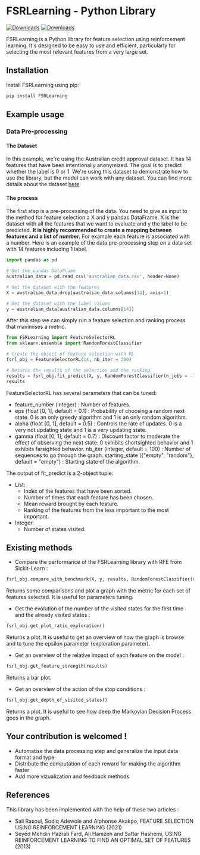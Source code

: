 # FSRLearning - Python Library

[![Downloads](https://static.pepy.tech/badge/FSRLearning)](https://pepy.tech/project/FSRLearning)
[![Downloads](https://static.pepy.tech/badge/FSRLearning/month)](https://pepy.tech/project/FSRLearning)

FSRLearning is a Python library for feature selection using reinforcement learning. It's designed to be easy to use and efficient, particularly for selecting the most relevant features from a very large set.

## Installation

Install FSRLearning using pip:

```bash
pip install FSRLearning
```

## Example usage

### Data Pre-processing

#### The Dataset

In this example, we're using the Australian credit approval dataset. It has 14 features that have been intentionally anonymized. The goal is to predict whether the label is 0 or 1. We're using this dataset to demonstrate how to use the library, but the model can work with any dataset. You can find more details about the dataset [here](https://archive.ics.uci.edu/dataset/143/statlog+australian+credit+approval).

#### The process

The first step is a pre-processing of the data. You need to give as input to the method for feature selection a X and y pandas DataFrame. X is the dataset with all the features that we want to evaluate and y the label to be predicted. **It is highly recommended to create a mapping between features and a list of number.** For example each feature is associated with a number. Here is an example of the data pre-processing step on a data set with 14 features including 1 label.
```python
import pandas as pd

# Get the pandas DataFrame
australian_data = pd.read_csv('australian_data.csv', header=None)

# Get the dataset with the features
X = australian_data.drop(australian_data.columns[14], axis=1)

# Get the dataset with the label values
y = australian_data[australian_data.columns[14]]
```

After this step we can simply run a feature selection and ranking process that maximises a metric. 

```python
from FSRLearning import FeatureSelectorRL
from sklearn.ensemble import RandomForestClassifier

# Create the object of feature selection with RL
fsrl_obj = FeatureSelectorRL(14, nb_iter = 200)

# Returns the results of the selection and the ranking
results = fsrl_obj.fit_predict(X, y, RandomForestClassifier(n_jobs = -1))
results
```

FeatureSelectorRL has several parameters that can be tuned:
- feature_number (integer) : Number of features.
- eps (float [0, 1], default = 0.1) : Probability of choosing a random next state. 0 is an only greedy algorithm and 1 is an only random algorithm.
- alpha (float [0, 1], default = 0.5) : Controls the rate of updates. 0 is a very not updating state and 1 is a very updating state.
- gamma (float [0, 1], default = 0.7) : Discount factor to moderate the effect of observing the next state. 0 exhibits shortsighted behavior and 1 exhibits farsighted behavior.
nb_iter (integer, default = 100) : Number of sequences to go through the graph.
starting_state ({"empty", "random"}, default = "empty") : Starting state of the algorithm. 

The output of fit_predict is a 2-object tuple:
- List:
  - Index of the features that have been sorted.
  - Number of times that each feature has been chosen.
  - Mean reward brought by each feature.
  - Ranking of the features from the less important to the most important.
- Integer:
  - Number of states visited.

## Existing methods

- Compare the performance of the FSRLearning library with RFE from Sickit-Learn :

```python
fsrl_obj.compare_with_benchmark(X, y, results, RandomForestClassifier(n_jobs = -1))
```
Returns some comparisons and plot a graph with the metric for each set of features selected. It is useful for parameters tuning. 

- Get the evolution of the number of the visited states for the first time and the already visited states :

```python
fsrl_obj.get_plot_ratio_exploration()
```
Returns a plot. It is useful to get an overview of how the graph is browse and to tune the epsilon parameter (exploration parameter).

- Get an overview of the relative impact of each feature on the model :

```python
fsrl_obj.get_feature_strength(results)
```

Returns a bar plot.

- Get an overview of the action of the stop conditions :

```python
fsrl_obj.get_depth_of_visited_states()
```

Returns a plot. It is useful to see how deep the Markovian Decision Process goes in the graph. 

## Your contribution is welcomed !

- Automatise the data processing step and generalize the input data format and type
- Distribute the computation of each reward for making the algorithm faster
- Add more vizualization and feedback methods

## References

This library has been implemented with the help of these two articles :
- Sali Rasoul, Sodiq Adewole and Alphonse Akakpo, FEATURE SELECTION USING REINFORCEMENT LEARNING (2021)
- Seyed Mehdin Hazrati Fard, Ali Hamzeh and Sattar Hashemi, USING REINFORCEMENT LEARNING TO FIND AN OPTIMAL SET OF FEATURES (2013)
